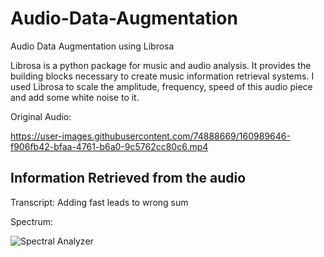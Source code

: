 # Audio-Data-Augmentation
Audio Data Augmentation using Librosa

Librosa is a python package for music and audio analysis. It provides the building blocks necessary to create music information retrieval systems. 
I used Librosa to scale the amplitude, frequency, speed of this audio piece and add some white noise to it.

Original Audio:

https://user-images.githubusercontent.com/74888669/160989646-f906fb42-bfaa-4761-b6a0-9c5762cc80c6.mp4

## Information Retrieved from the audio
 
 Transcript: Adding fast leads to wrong sum
 
 Spectrum: 
 
 
![Spectral Analyzer](https://user-images.githubusercontent.com/74888669/160991690-ee1b7021-0400-4415-9dd6-db1bd7a962a4.png)




